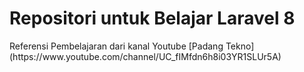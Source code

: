 <h1>Repositori untuk Belajar Laravel 8</h1>
Referensi Pembelajaran dari kanal Youtube [Padang Tekno](https://www.youtube.com/channel/UC_fIMfdn6h8i03YR1SLUr5A)
